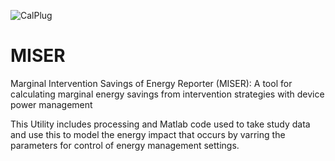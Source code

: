 ![CalPlug](http://www.calit2.uci.edu/uploads/Media/Image/calpluglogo.jpg)

# MISER

Marginal Intervention Savings of Energy Reporter (MISER): A tool for calculating marginal energy savings from intervention strategies with device power management

This Utility includes processing and Matlab code used to take study data and use this to model the energy impact that occurs by varring the parameters for control of energy management settings.

